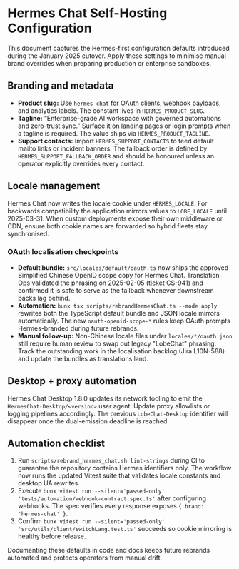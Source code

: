 # Hermes Chat Self-Hosting Configuration

This document captures the Hermes-first configuration defaults introduced during
the January 2025 cutover. Apply these settings to minimise manual brand overrides
when preparing production or enterprise sandboxes.

## Branding and metadata

- **Product slug:** Use `hermes-chat` for OAuth clients, webhook payloads, and
  analytics labels. The constant lives in `HERMES_PRODUCT_SLUG`.
- **Tagline:** “Enterprise-grade AI workspace with governed automations and
  zero-trust sync.” Surface it on landing pages or login prompts when a tagline is
  required. The value ships via `HERMES_PRODUCT_TAGLINE`.
- **Support contacts:** Import `HERMES_SUPPORT_CONTACTS` to feed default mailto
  links or incident banners. The fallback order is defined by
  `HERMES_SUPPORT_FALLBACK_ORDER` and should be honoured unless an operator
  explicitly overrides every contact.

## Locale management

Hermes Chat now writes the locale cookie under `HERMES_LOCALE`. For backwards
compatibility the application mirrors values to `LOBE_LOCALE` until 2025-03-31.
When custom deployments expose their own middleware or CDN, ensure both cookie
names are forwarded so hybrid fleets stay synchronised.

### OAuth localisation checkpoints

- **Default bundle:** `src/locales/default/oauth.ts` now ships the approved
  Simplified Chinese OpenID scope copy for Hermes Chat. Translation Ops
  validated the phrasing on 2025-02-05 (ticket CS-941) and confirmed it is safe
  to serve as the fallback whenever downstream packs lag behind.
- **Automation:** `bunx tsx scripts/rebrandHermesChat.ts --mode apply` rewrites both
  the TypeScript default bundle and JSON locale mirrors automatically. The new
  `oauth-openid-scope-*` rules keep OAuth prompts Hermes-branded during future
  rebrands.
- **Manual follow-up:** Non-Chinese locale files under `locales/*/oauth.json`
  still require human review to swap out legacy "LobeChat" phrasing. Track the
  outstanding work in the localisation backlog (Jira L10N-588) and update the
  bundles as translations land.

## Desktop + proxy automation

Hermes Chat Desktop 1.8.0 updates its network tooling to emit the
`HermesChat-Desktop/<version>` user agent. Update proxy allowlists or logging
pipelines accordingly. The previous `LobeChat-Desktop` identifier will disappear
once the dual-emission deadline is reached.

## Automation checklist

1. Run `scripts/rebrand_hermes_chat.sh lint-strings` during CI to guarantee the
   repository contains Hermes identifiers only. The workflow now runs the updated
   Vitest suite that validates locale constants and desktop UA rewrites.
2. Execute `bunx vitest run --silent='passed-only' 'tests/automation/webhook-contract.spec.ts'`
   after configuring webhooks. The spec verifies every response exposes
   `{ brand: 'hermes-chat' }`.
3. Confirm `bunx vitest run --silent='passed-only' 'src/utils/client/switchLang.test.ts'`
   succeeds so cookie mirroring is healthy before release.

Documenting these defaults in code and docs keeps future rebrands automated and
protects operators from manual drift.
